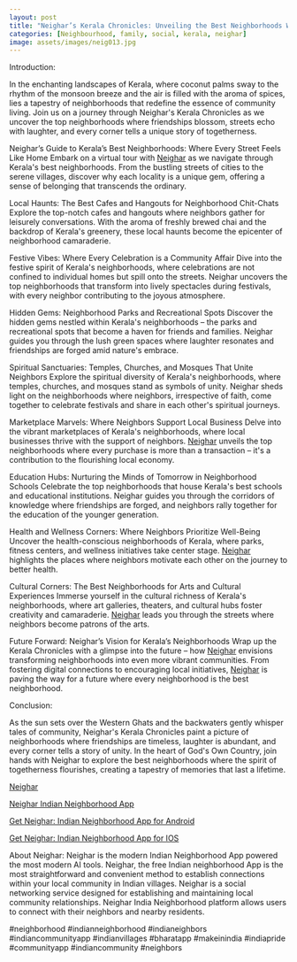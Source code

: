 ```yaml
---
layout: post
title: "Neighar’s Kerala Chronicles: Unveiling the Best Neighborhoods Where Friendship Knows No Boundaries"
categories: [Neighbourhood, family, social, kerala, neighar]
image: assets/images/neig013.jpg
---
```



Introduction:

In the enchanting landscapes of Kerala, where coconut palms sway to the rhythm of the monsoon breeze and the air is filled with the aroma of spices, lies a tapestry of neighborhoods that redefine the essence of community living. Join us on a journey through Neighar's Kerala Chronicles as we uncover the top neighborhoods where friendships blossom, streets echo with laughter, and every corner tells a unique story of togetherness.

Neighar’s Guide to Kerala’s Best Neighborhoods: Where Every Street Feels Like Home
Embark on a virtual tour with [Neighar](https://play.google.com/store/apps/details?id=com.neighar.app&hl=en_IN&gl=US) as we navigate through Kerala's best neighborhoods. From the bustling streets of cities to the serene villages, discover why each locality is a unique gem, offering a sense of belonging that transcends the ordinary.

Local Haunts: The Best Cafes and Hangouts for Neighborhood Chit-Chats
Explore the top-notch cafes and hangouts where neighbors gather for leisurely conversations. With the aroma of freshly brewed chai and the backdrop of Kerala's greenery, these local haunts become the epicenter of neighborhood camaraderie.

Festive Vibes: Where Every Celebration is a Community Affair
Dive into the festive spirit of Kerala's neighborhoods, where celebrations are not confined to individual homes but spill onto the streets. Neighar uncovers the top neighborhoods that transform into lively spectacles during festivals, with every neighbor contributing to the joyous atmosphere.

Hidden Gems: Neighborhood Parks and Recreational Spots
Discover the hidden gems nestled within Kerala's neighborhoods – the parks and recreational spots that become a haven for friends and families. Neighar guides you through the lush green spaces where laughter resonates and friendships are forged amid nature's embrace.

Spiritual Sanctuaries: Temples, Churches, and Mosques That Unite Neighbors
Explore the spiritual diversity of Kerala's neighborhoods, where temples, churches, and mosques stand as symbols of unity. Neighar sheds light on the neighborhoods where neighbors, irrespective of faith, come together to celebrate festivals and share in each other's spiritual journeys.

Marketplace Marvels: Where Neighbors Support Local Business
Delve into the vibrant marketplaces of Kerala's neighborhoods, where local businesses thrive with the support of neighbors. [Neighar](https://play.google.com/store/apps/details?id=com.neighar.app&hl=en_IN&gl=US) unveils the top neighborhoods where every purchase is more than a transaction – it's a contribution to the flourishing local economy.

Education Hubs: Nurturing the Minds of Tomorrow in Neighborhood Schools
Celebrate the top neighborhoods that house Kerala's best schools and educational institutions. Neighar guides you through the corridors of knowledge where friendships are forged, and neighbors rally together for the education of the younger generation.

Health and Wellness Corners: Where Neighbors Prioritize Well-Being
Uncover the health-conscious neighborhoods of Kerala, where parks, fitness centers, and wellness initiatives take center stage. [Neighar](https://play.google.com/store/apps/details?id=com.neighar.app&hl=en_IN&gl=US) highlights the places where neighbors motivate each other on the journey to better health.

Cultural Corners: The Best Neighborhoods for Arts and Cultural Experiences
Immerse yourself in the cultural richness of Kerala's neighborhoods, where art galleries, theaters, and cultural hubs foster creativity and camaraderie. [Neighar](https://play.google.com/store/apps/details?id=com.neighar.app&hl=en_IN&gl=US) leads you through the streets where neighbors become patrons of the arts.

Future Forward: Neighar’s Vision for Kerala’s Neighborhoods
Wrap up the Kerala Chronicles with a glimpse into the future – how [Neighar](https://play.google.com/store/apps/details?id=com.neighar.app&hl=en_IN&gl=US) envisions transforming neighborhoods into even more vibrant communities. From fostering digital connections to encouraging local initiatives, [Neighar](https://play.google.com/store/apps/details?id=com.neighar.app&hl=en_IN&gl=US) is paving the way for a future where every neighborhood is the best neighborhood.

Conclusion:

As the sun sets over the Western Ghats and the backwaters gently whisper tales of community, Neighar's Kerala Chronicles paint a picture of neighborhoods where friendships are timeless, laughter is abundant, and every corner tells a story of unity. In the heart of God's Own Country, join hands with Neighar to explore the best neighborhoods where the spirit of togetherness flourishes, creating a tapestry of memories that last a lifetime.

[Neighar](https://www.neighar.com)

[Neighar Indian Neighborhood App](https://neighar.com/download)

[Get Neighar: Indian Neighborhood App for Android](https://play.google.com/store/apps/details?id=com.neighar.app)

[Get Neighar: Indian Neighborhood App for IOS](https://apps.apple.com/us/app/neighar-india-neighborhood-app/id6471035218)

About Neighar:
Neighar is the modern Indian Neighborhood App powered the most modern AI tools. Neighar, the free Indian neighborhood App is the most straightforward and convenient method to establish connections within your local community in Indian villages. Neighar is a social networking service designed for establishing and maintaining local community relationships. Neighar India Neighborhood platform allows users to connect with their neighbors and nearby residents.

#neighborhood #indianneighborhood #indianeighbors #indiancommunityapp #indianvillages #bharatapp #makeinindia #indiapride #communityapp #indiancommunity #neighbors
